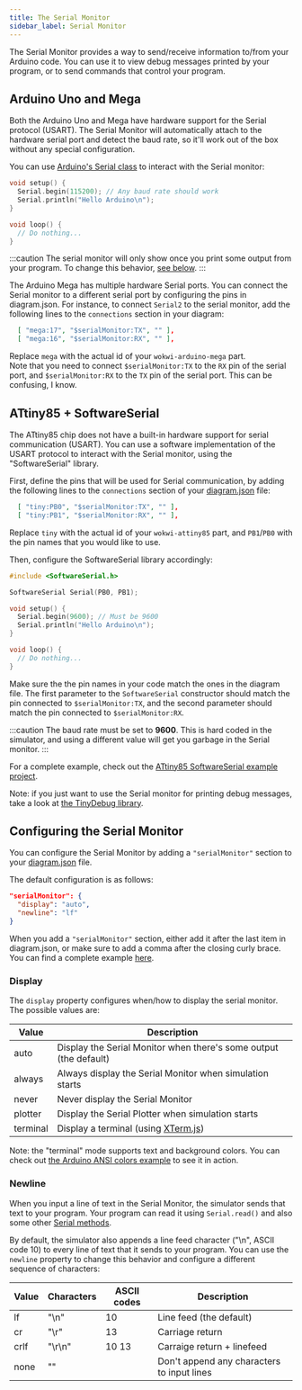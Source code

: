 ```yaml
---
title: The Serial Monitor
sidebar_label: Serial Monitor
---
```


The Serial Monitor provides a way to send/receive information to/from your Arduino code.
You can use it to view debug messages printed by your program, or to send commands that control
your program.

## Arduino Uno and Mega

Both the Arduino Uno and Mega have hardware support for the Serial protocol (USART). The Serial Monitor will automatically attach to the hardware serial port and detect the baud rate, so it'll work out of the box without any special configuration.

You can use [Arduino's Serial class](https://www.arduino.cc/reference/en/language/functions/communication/serial/) to interact with the Serial monitor:

```cpp
void setup() {
  Serial.begin(115200); // Any baud rate should work
  Serial.println("Hello Arduino\n");
}

void loop() {
  // Do nothing...
}
```

:::caution
The serial monitor will only show once you print some output from your program. To change this behavior, [see below](#display).
:::

The Arduino Mega has multiple hardware Serial ports. You can connect the Serial monitor to a different serial port by configuring the pins in diagram.json. For instance, to connect `Serial2` to the serial monitor, add the following lines to the `connections` section in your diagram:

```json
  [ "mega:17", "$serialMonitor:TX", "" ],
  [ "mega:16", "$serialMonitor:RX", "" ],
```

Replace `mega` with the actual id of your `wokwi-arduino-mega` part.  
Note that you need to connect `$serialMonitor:TX` to the `RX` pin of the serial port, and `$serialMonitor:RX` to the `TX` pin of the serial port. This can be confusing, I know.

## ATtiny85 + SoftwareSerial

The ATtiny85 chip does not have a built-in hardware support for serial communication (USART). You can use a
software implementation of the USART protocol to interact with the Serial monitor, using the "SoftwareSerial" library.

First, define the pins that will be used for Serial communication, by adding the following lines to the `connections` section of your [diagram.json](../diagram-format) file:

```json
  [ "tiny:PB0", "$serialMonitor:TX", "" ],
  [ "tiny:PB1", "$serialMonitor:RX", "" ],
```

Replace `tiny` with the actual id of your `wokwi-attiny85` part, and `PB1`/`PB0` with the pin names that you would like to use.

Then, configure the SoftwareSerial library accordingly:

```cpp
#include <SoftwareSerial.h>

SoftwareSerial Serial(PB0, PB1);

void setup() {
  Serial.begin(9600); // Must be 9600
  Serial.println("Hello Arduino\n");
}

void loop() {
  // Do nothing...
}
```

Make sure the the pin names in your code match the ones in the diagram file. The first parameter
to the `SoftwareSerial` constructor should match the pin connected to `$serialMonitor:TX`, and
the second parameter should match the pin connected to `$serialMonitor:RX`.

:::caution
The baud rate must be set to **9600**. This is hard coded in the simulator, and using a different
value will get you garbage in the Serial monitor.
:::

For a complete example, check out the [ATtiny85 SoftwareSerial example project](https://wokwi.com/arduino/projects/290883003139228169).

Note: if you just want to use the Serial monitor for printing debug messages, take a look at [the TinyDebug library](../parts/wokwi-attiny85#debug-prints-with-tinydebug).

## Configuring the Serial Monitor

You can configure the Serial Monitor by adding a `"serialMonitor"` section to your [diagram.json](../diagram-format) file.

The default configuration is as follows:

```json
"serialMonitor": {
  "display": "auto",
  "newline": "lf"
}
```

When you add a  `"serialMonitor"` section, either add it after the last item in diagram.json, or make sure to add a comma after the closing curly brace. You can find a complete example [here](https://wokwi.com/arduino/projects/308893120796295745).

### Display

The `display` property configures when/how to display the serial monitor. The possible values are:

| Value    | Description                                                       |
| -------- | ----------------------------------------------------------------- |
| auto     | Display the Serial Monitor when there's some output (the default) |
| always   | Always display the Serial Monitor when simulation starts          |
| never    | Never display the Serial Monitor                                  |
| plotter  | Display the Serial Plotter when simulation starts                 |
| terminal | Display a terminal (using [XTerm.js](https://xtermjs.org/))       |

Note: the "terminal" mode supports text and background colors. You can check out [the Arduino ANSI colors example](https://wokwi.com/arduino/projects/308893120796295745) to see it in action.

### Newline

When you input a line of text in the Serial Monitor, the simulator sends that text to your program.
Your program can read it using `Serial.read()` and also some other [Serial methods](https://www.arduino.cc/reference/en/language/functions/communication/serial/).

By default, the simulator also appends a line feed character ("\n", ASCII code 10) to every line
of text that it sends to your program. You can use the `newline` property to change this behavior and configure a different sequence of characters:

| Value | Characters | ASCII codes | Description                                |
| ----- | ---------- | ----------- | ------------------------------------------ |
| lf    | "\n"       | 10          | Line feed (the default)                    |
| cr    | "\r"       | 13          | Carriage return                            |
| crlf  | "\r\n"     | 10 13       | Carraige return + linefeed                 |
| none  | ""         |             | Don't append any characters to input lines |
